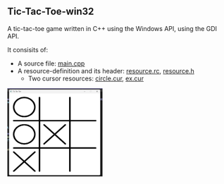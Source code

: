 ## Tic-Tac-Toe-win32

A tic-tac-toe game written in C++ using the Windows API, using the GDI API.

It consisits of: 
- A source file: [main.cpp](/Tic-Tac-Toe-win32/main.cpp)
- A resource-definition and its header: [resource.rc](/Tic-Tac-Toe-win32/resource.rc), [resource.h](/Tic-Tac-Toe-win32/resource.h)
  - Two cursor resources: [circle.cur](/Tic-Tac-Toe-win32/circle.cur), [ex.cur](/Tic-Tac-Toe-win32/ex.cur)

<img src="/Application.png" wdith=200 height=200>
